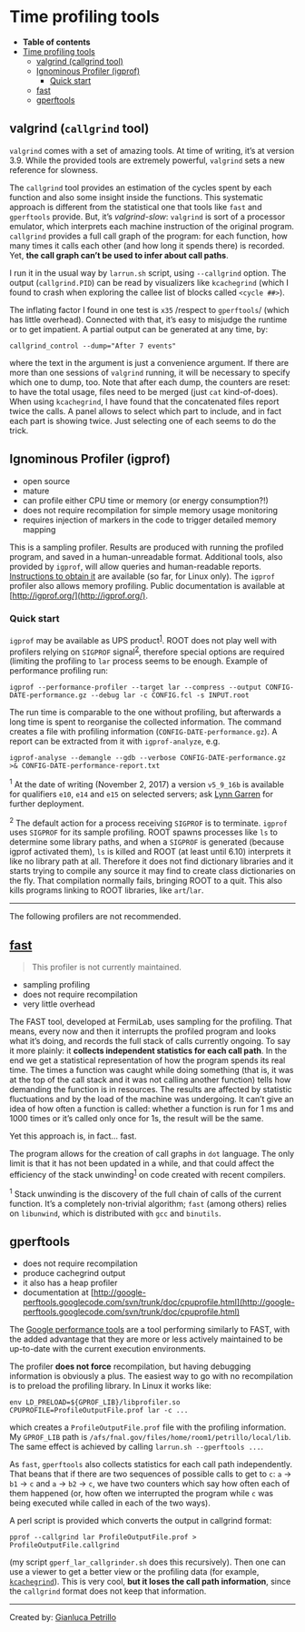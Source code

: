 Time profiling tools
==============================================

-   **Table of contents**
-   [Time profiling tools](#Time-profiling-tools)
    -   [valgrind (callgrind tool)](#valgrind-callgrind-tool)
    -   [Ignominous Profiler (igprof)](#Ignominous-Profiler-igprof)
        -   [Quick start](#Quick-start)
    -   [fast](#fast)
    -   [gperftools](#gperftools)

valgrind (`callgrind` tool)
--------------------------------------------------------

`valgrind` comes with a set of amazing tools. At time of writing, it’s at version 3.9.
While the provided tools are extremely powerful, `valgrind` sets a new reference for slowness.

The `callgrind` tool provides an estimation of the cycles spent by each function and also some insight inside the functions.
This systematic approach is different from the statistical one that tools like `fast` and `gperftools` provide.
But, it’s *valgrind-slow*: `valgrind` is sort of a processor emulator, which interprets each machine instruction of the original program.
`callgrind` provides a full call graph of the program: for each function, how many times it calls each other (and how long it spends there) is recorded. Yet, **the call graph can’t be used to infer about call paths**.

I run it in the usual way by `larrun.sh` script, using `--callgrind` option.
The output (`callgrind.PID`) can be read by visualizers like `kcachegrind` (which I found to crash when exploring the callee list of blocks called `<cycle ##>`).

The inflating factor I found in one test is `x35` /respect to `gperftools`/ (which has little overhead).
Connected with that, it’s easy to misjudge the runtime or to get impatient. A partial output can be generated at any time, by:

    callgrind_control --dump="After 7 events" 

where the text in the argument is just a convenience argument.
If there are more than one sessions of `valgrind` running, it will be necessary to specify which one to dump, too.
Note that after each dump, the counters are reset: to have the total usage, files need to be merged (just `cat` kind-of-does).
When using `kcachegrind`, I have found that the concatenated files report twice the calls. A panel allows to select which part to include, and in fact each part is showing twice. Just selecting one of each seems to do the trick.

Ignominous Profiler (igprof)
------------------------------------------------------------

-   open source
-   mature
-   can profile either CPU time or memory (or energy consumption?!)
-   does not require recompilation for simple memory usage monitoring
-   requires injection of markers in the code to trigger detailed memory mapping

This is a sampling profiler. Results are produced with running the profiled program, and saved in a human-unreadable format.
Additional tools, also provided by `igprof`, will allow queries and human-readable reports.
[Instructions to obtain it](_igprof_profiler) are available (so far, for Linux only).
The `igprof` profiler also allows memory profiling.
Public documentation is available at [http://igprof.org/](http://igprof.org/).

### Quick start

`igprof` may be available as UPS product<sup>[1](#fn1)</sup>. ROOT does not play well with profilers relying on `SIGPROF` signal<sup>[2](#fn2)</sup>, therefore special options are required (limiting the profiling to `lar` process seems to be enough.
Example of performance profiling run:

    igprof --performance-profiler --target lar --compress --output CONFIG-DATE-performance.gz --debug lar -c CONFIG.fcl -s INPUT.root

The run time is comparable to the one without profiling, but afterwards a long time is spent to reorganise the collected information.
The command creates a file with profiling information (`CONFIG-DATE-performance.gz`). A report can be extracted from it with `igprof-analyze`, e.g.

    igprof-analyse --demangle --gdb --verbose CONFIG-DATE-performance.gz >& CONFIG-DATE-performance-report.txt

<sup>1</sup> At the date of writing (November 2, 2017) a version `v5_9_16b` is available for qualifiers `e10`, `e14` and `e15` on selected servers; ask [Lynn Garren](mailto:garren.fnal.gov) for further deployment.

<sup>2</sup> The default action for a process receiving `SIGPROF` is to terminate. `igprof` uses `SIGPROF` for its sample profiling. ROOT spawns processes like `ls` to determine some library paths, and when a `SIGPROF` is generated (because igprof activated them), `ls` is killed and ROOT (at least until 6.10) interprets it like no library path at all. Therefore it does not find dictionary libraries and it starts trying to compile any source it may find to create class dictionaries on the fly. That compilation normally fails, bringing ROOT to a quit. This also kills programs linking to ROOT libraries, like `art`/`lar`.

* * * * *

The following profilers are not recommended.

[fast](/redmine/projects/fast/wiki)
---------------------------------------------

> This profiler is not currently maintained.

-   sampling profiling
-   does not require recompilation
-   very little overhead

The FAST tool, developed at FermiLab, uses sampling for the profiling.
That means, every now and then it interrupts the profiled program and looks what it’s doing, and records the full stack of calls currently ongoing. To say it more plainly: it **collects independent statistics for each call path**.
In the end we get a statistical representation of how the program spends its real time.
The times a function was caught while doing something (that is, it was at the top of the call stack and it was not calling another function) tells how demanding the function is in resources.
The results are affected by statistic fluctuations and by the load of the machine was undergoing.
It can’t give an idea of how often a function is called: whether a function is run for 1 ms and 1000 times or it’s called only once for 1s, the result will be the same.

Yet this approach is, in fact… fast.

The program allows for the creation of call graphs in `dot` language.
The only limit is that it has not been updated in a while, and that could affect the efficiency of the stack unwinding<sup>[1](#fn1)</sup> on code created with recent compilers.

<sup>1</sup> Stack unwinding is the discovery of the full chain of calls of the current function.
It’s a completely non-trivial algorithm; `fast` (among others) relies on `libunwind`, which is distributed with `gcc` and `binutils`.

gperftools
--------------------------

-   does not require recompilation
-   produce cachegrind output
-   it also has a heap profiler
-   documentation at [http://google-perftools.googlecode.com/svn/trunk/doc/cpuprofile.html](http://google-perftools.googlecode.com/svn/trunk/doc/cpuprofile.html)

The [Google performance tools](http://code.google.com/p/gperftools) are a tool performing similarly to FAST, with the added advantage that they are more or less actively maintained to be up-to-date with the current execution environments.

The profiler **does not force** recompilation, but having debugging information is obviously a plus.
The easiest way to go with no recompilation is to preload the profiling library. In Linux it works like:

    env LD_PRELOAD=${GPROF_LIB}/libprofiler.so CPUPROFILE=ProfileOutputFile.prof lar -c ...

which creates a `ProfileOutputFile.prof` file with the profiling information.
My `GPROF_LIB` path is `/afs/fnal.gov/files/home/room1/petrillo/local/lib`.
The same effect is achieved by calling `larrun.sh --gperftools ...`.

As `fast`, `gperftools` also collects statistics for each call path independently.
That beans that if there are two sequences of possible calls to get to `c`: `a` -\> `b1` -\> `c` and `a` -\> `b2` -\> `c`, we have two counters which say how often each of them happened (or, how often we interrupted the program while `c` was being executed while called in each of the two ways).

A perl script is provided which converts the output in callgrind format:

    pprof --callgrind lar ProfileOutputFile.prof > ProfileOutputFile.callgrind

(my script `gperf_lar_callgrinder.sh` does this recursively).
Then one can use a viewer to get a better view or the profiling data (for example, [`kcachegrind`](http://kcachegrind.sourceforge.net)).
This is very cool, **but it loses the call path information**, since the `callgrind` format does not keep that information.

* * * * *

Created by: [Gianluca Petrillo](mailto:petrillo@fnal.gov "petrillo@fnal.gov")
